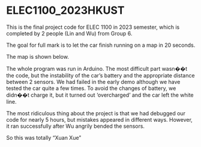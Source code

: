 # ELEC1100_2023HKUST
This is the final project code for ELEC 1100 in 2023 semester, which is completed by 2 people (Lin and Wu) from Group 6.

The goal for full mark is to let the car finish running on a map in 20 seconds.

The map is shown below.

The whole program was run in Arduino. The most difficult part wasn��t the code, but the instability of the car’s battery and the appropriate distance between 2 sensors.
We had failed in the early demo although we have tested the car quite a few times. To avoid the changes of battery, we didn��t charge it, but it turned out ‘overcharged’ and the car left the white line.

The most ridiculous thing about the project is that we had debugged our code for nearly 5 hours, but mistakes appeared in different ways. However, it ran successfully after Wu angrily bended the sensors.

So this was totally “Xuan Xue”
